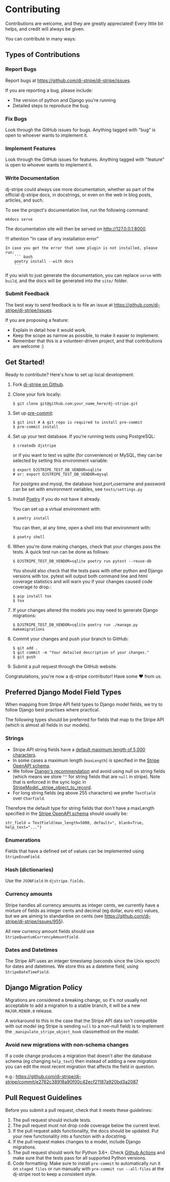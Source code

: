 # Contributing

Contributions are welcome, and they are greatly appreciated! Every little bit helps, and
credit will always be given.

You can contribute in many ways:

## Types of Contributions

### Report Bugs

Report bugs at https://github.com/dj-stripe/dj-stripe/issues.

If you are reporting a bug, please include:

-   The version of python and Django you're running
-   Detailed steps to reproduce the bug.

### Fix Bugs

Look through the GitHub issues for bugs. Anything tagged with "bug" is open to whoever
wants to implement it.

### Implement Features

Look through the GitHub issues for features. Anything tagged with "feature" is open to
whoever wants to implement it.

### Write Documentation

dj-stripe could always use more documentation, whether as part of the official dj-stripe
docs, in docstrings, or even on the web in blog posts, articles, and such.

To see the project's documentation live, run the following command:

    mkdocs serve

The documentation site will then be served on http://127.0.0.1:8000.

!!! attention "In case of any installation error"

    In case you get the error that some plugin is not installed, please run:
        ``` bash
        poetry install --with docs
        ```

If you wish to just generate the documentation, you can replace `serve` with `build`,
and the docs will be generated into the `site/` folder.

### Submit Feedback

The best way to send feedback is to file an issue at
https://github.com/dj-stripe/dj-stripe/issues.

If you are proposing a feature:

-   Explain in detail how it would work.
-   Keep the scope as narrow as possible, to make it easier to implement.
-   Remember that this is a volunteer-driven project, and that contributions are welcome
    :)


## Get Started!

Ready to contribute? Here's how to set up local development.

1.  Fork [dj-stripe on Github](https://github.com/dj-stripe/dj-stripe).

1.  Clone your fork locally:

        $ git clone git@github.com:your_name_here/dj-stripe.git

1.  Set up [pre-commit](https://pre-commit.com/):

        $ git init # A git repo is required to install pre-commit
        $ pre-commit install

1.  Set up your test database. If you're running tests using PostgreSQL:

        $ createdb djstripe

    or if you want to test vs sqlite (for convenience) or MySQL, they can be selected by
    setting this environment variable:

        $ export DJSTRIPE_TEST_DB_VENDOR=sqlite
        # or: export DJSTRIPE_TEST_DB_VENDOR=mysql

    For postgres and mysql, the database host,port,username and password can be set with
    environment variables, see `tests/settings.py`

1.  Install [Poetry](https://python-poetry.org/) if you do not have it already.

    You can set up a virtual environment with:

        $ poetry install

    You can then, at any time, open a shell into that environment with:

        $ poetry shell

1.  When you're done making changes, check that your changes pass the tests. A quick
    test run can be done as follows:

        $ DJSTRIPE_TEST_DB_VENDOR=sqlite poetry run pytest --reuse-db

    You should also check that the tests pass with other python and Django versions with
    tox. pytest will output both command line and html coverage statistics and will warn
    you if your changes caused code coverage to drop.:

        $ pip install tox
        $ tox

1.  If your changes altered the models you may need to generate Django migrations:

        $ DJSTRIPE_TEST_DB_VENDOR=sqlite poetry run ./manage.py makemigrations

1.  Commit your changes and push your branch to GitHub:

        $ git add .
        $ git commit -m "Your detailed description of your changes."
        $ git push

1.  Submit a pull request through the GitHub website.

Congratulations, you're now a dj-stripe contributor! Have some ♥ from us.

## Preferred Django Model Field Types

When mapping from Stripe API field types to Django model fields, we try to follow Django
best practises where practical.

The following types should be preferred for fields that map to the Stripe API (which is
almost all fields in our models).

### Strings

-   Stripe API string fields have a [default maximum length of 5,000
    characters](https://github.com/stripe/openapi/issues/26#issuecomment-392957633).
-   In some cases a maximum length (`maxLength`) is specified in the [Stripe OpenAPI
    schema](https://github.com/stripe/openapi/tree/master/openapi).
-   We follow [Django's
    recommendation](https://docs.djangoproject.com/en/dev/ref/models/fields/#null) and
    avoid using null on string fields (which means we store `""` for string fields that
    are `null` in stripe). Note that is enforced in the sync logic in
    [StripeModel.\_stripe_object_to_record](https://github.com/dj-stripe/dj-stripe/blob/master/djstripe/models/base.py).
-   For long string fields (eg above 255 characters) we prefer `TextField` over
    `Charfield`.

Therefore the default type for string fields that don't have a maxLength specified in
the [Stripe OpenAPI schema](https://github.com/stripe/openapi/tree/master/openapi)
should usually be:

    str_field = TextField(max_length=5000, default=", blank=True, help_text="...")

### Enumerations

Fields that have a defined set of values can be implemented using `StripeEnumField`.

### Hash (dictionaries)

Use the `JSONField` in `djstripe.fields`.

### Currency amounts

Stripe handles all currency amounts as integer cents, we currently have a mixture of
fields as integer cents and decimal (eg dollar, euro etc) values, but we are aiming to
standardise on cents (see https://github.com/dj-stripe/dj-stripe/issues/955).

All new currency amount fields should use `StripeQuantumCurrencyAmountField`.

### Dates and Datetimes

The Stripe API uses an integer timestamp (seconds since the Unix epoch) for dates and
datetimes. We store this as a datetime field, using `StripeDateTimeField`.

## Django Migration Policy

Migrations are considered a breaking change, so it's not usually not acceptable to add a
migration to a stable branch, it will be a new `MAJOR.MINOR.0` release.

A workaround to this in the case that the Stripe API data isn't compatible with out
model (eg Stripe is sending `null` to a non-null field) is to implement the
`_manipulate_stripe_object_hook` classmethod on the model.

### Avoid new migrations with non-schema changes

If a code change produces a migration that doesn't alter the database schema (eg
changing `help_text`) then instead of adding a new migration you can edit the most
recent migration that affects the field in question.

e.g.:
https://github.com/dj-stripe/dj-stripe/commit/e2762c38918a90f00c42ecf21187a920bd3a2087

## Pull Request Guidelines

Before you submit a pull request, check that it meets these guidelines:

1.  The pull request should include tests.
1.  The pull request must not drop code coverage below the current level.
1.  If the pull request adds functionality, the docs should be updated. Put your new
    functionality into a function with a docstring.
1.  If the pull request makes changes to a model, include Django migrations.
1.  The pull request should work for Python 3.6+. Check [Github
    Actions](https://github.com/dj-stripe/dj-stripe/actions) and make sure that the
    tests pass for all supported Python versions.
1.  Code formatting: Make sure to install `pre-commit` to automatically run it on `staged files` or run manually with `pre-commit run --all-files` at the dj-stripe root to keep a consistent style.
